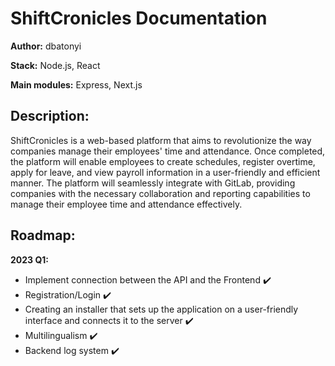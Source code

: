# ShiftCronicles Documentation

**Author:** dbatonyi

**Stack:** Node.js, React

**Main modules:** Express, Next.js

## Description:

ShiftCronicles is a web-based platform that aims to revolutionize the way companies manage their employees' time and attendance. Once completed, the platform will enable employees to create schedules, register overtime, apply for leave, and view payroll information in a user-friendly and efficient manner. The platform will seamlessly integrate with GitLab, providing companies with the necessary collaboration and reporting capabilities to manage their employee time and attendance effectively.

## Roadmap:

**2023 Q1:**

- Implement connection between the API and the Frontend :heavy_check_mark:
- Registration/Login :heavy_check_mark:
- Creating an installer that sets up the application on a user-friendly interface and connects it to the server :heavy_check_mark:
- Multilingualism :heavy_check_mark:
- Backend log system :heavy_check_mark:
